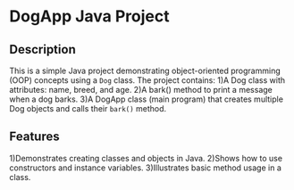 # DogApp Java Project
## Description
This is a simple Java project demonstrating object-oriented programming (OOP) concepts using a `Dog` class. 
The project contains:
1)A Dog class with attributes: name, breed, and age.
2)A bark() method to print a message when a dog barks.
3)A DogApp class (main program) that creates multiple Dog objects and calls their `bark()` method.
## Features
1)Demonstrates creating classes and objects in Java.
2)Shows how to use constructors and instance variables.
3)Illustrates basic method usage in a class.

